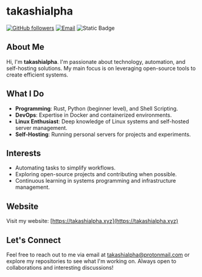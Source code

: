 # takashialpha

[![GitHub followers](https://img.shields.io/github/followers/takashialpha?style=social)](https://github.com/takashialpha)
[![Email](https://img.shields.io/badge/email-takashialpha%40protonmail.com-blue)](mailto:takashialpha@protonmail.com)
![Static Badge](https://img.shields.io/badge/web%20site%20-%20https%3A%2F%2Ftakashialpha.xyz%20-%20Blue)

## About Me
Hi, I'm **takashialpha**. I'm passionate about technology, automation, and self-hosting solutions. My main focus is on leveraging open-source tools to create efficient systems.

## What I Do
- **Programming**: Rust, Python (beginner level), and Shell Scripting.
- **DevOps**: Expertise in Docker and containerized environments.
- **Linux Enthusiast**: Deep knowledge of Linux systems and self-hosted server management.
- **Self-Hosting**: Running personal servers for projects and experiments.

## Interests
- Automating tasks to simplify workflows.
- Exploring open-source projects and contributing when possible.
- Continuous learning in systems programming and infrastructure management.

## Website
Visit my website: [https://takashialpha.xyz](https://takashialpha.xyz)

## Let's Connect
Feel free to reach out to me via email at [takashialpha@protonmail.com](mailto:takashialpha@protonmail.com) or explore my repositories to see what I'm working on. Always open to collaborations and interesting discussions!

